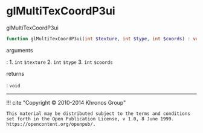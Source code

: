 # glMultiTexCoordP3ui
glMultiTexCoordP3ui

```php
function glMultiTexCoordP3ui(int $texture, int $type, int $coords) : void
```

arguments

:    1. `int` `$texture` 
    2. `int` `$type` 
    3. `int` `$coords` 

returns

:    `void` 

---
     

!!! cite "Copyright © 2010-2014 Khronos Group"

    This material may be distributed subject to the terms and conditions set forth in the Open Publication License, v 1.0, 8 June 1999. https://opencontent.org/openpub/.